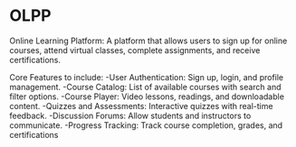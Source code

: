 # OLPP
Online Learning Platform: A platform that allows users to sign up for online courses, attend virtual classes, complete assignments, and receive certifications.

Core Features to include:
-User Authentication: Sign up, login, and profile management.
-Course Catalog: List of available courses with search and filter options.
-Course Player: Video lessons, readings, and downloadable content.
-Quizzes and Assessments: Interactive quizzes with real-time feedback.
-Discussion Forums: Allow students and instructors to communicate.
-Progress Tracking: Track course completion, grades, and certifications
